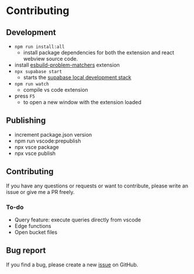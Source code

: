 # Contributing

## Development

- `npm run install:all`
  - install package dependencies for both the extension and react webview source code.
- install [esbuild-problem-matchers](https://marketplace.visualstudio.com/items?itemName=connor4312.esbuild-problem-matchers) extension
- `npx supabase start`
  - starts the [supabase local development stack](https://supabase.com/docs/reference/cli/supabase-start)
- `npm run watch`
  - compile vs code extension
- press `F5`
  - to open a new window with the extension loaded

## Publishing

- increment package.json version
- npm run vscode:prepublish
- npx vsce package
- npx vsce publish

## Contributing

If you have any questions or requests or want to contribute, please write an issue or give me a PR freely.

### To-do

- Query feature: execute queries directly from vscode
- Edge functions
- Open bucket files

## Bug report

If you find a bug, please create a new [issue](https://github.com/anas-araid/vscode-supabase-cli/issues) on GitHub.
